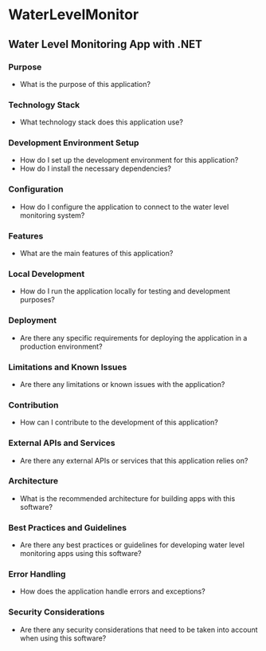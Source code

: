 # WaterLevelMonitor

## Water Level Monitoring App with .NET

### Purpose
- What is the purpose of this application?

### Technology Stack
- What technology stack does this application use?

### Development Environment Setup
- How do I set up the development environment for this application?
- How do I install the necessary dependencies?

### Configuration
- How do I configure the application to connect to the water level monitoring system?

### Features
- What are the main features of this application?

### Local Development
- How do I run the application locally for testing and development purposes?

### Deployment
- Are there any specific requirements for deploying the application in a production environment?

### Limitations and Known Issues
- Are there any limitations or known issues with the application?

### Contribution
- How can I contribute to the development of this application?

### External APIs and Services
- Are there any external APIs or services that this application relies on?

### Architecture
- What is the recommended architecture for building apps with this software?

### Best Practices and Guidelines
- Are there any best practices or guidelines for developing water level monitoring apps using this software?

### Error Handling
- How does the application handle errors and exceptions?

### Security Considerations
- Are there any security considerations that need to be taken into account when using this software?
